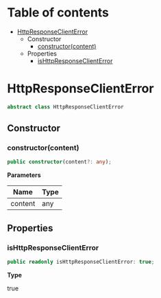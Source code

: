 # Table of contents

* [HttpResponseClientError][ClassDeclaration-12]
    * Constructor
        * [constructor(content)][Constructor-8]
    * Properties
        * [isHttpResponseClientError][PropertyDeclaration-30]

# HttpResponseClientError

```typescript
abstract class HttpResponseClientError
```
## Constructor

### constructor(content)

```typescript
public constructor(content?: any);
```

**Parameters**

| Name    | Type |
| ------- | ---- |
| content | any  |

## Properties

### isHttpResponseClientError

```typescript
public readonly isHttpResponseClientError: true;
```

**Type**

true

[ClassDeclaration-12]: httpresponseclienterror.md#httpresponseclienterror
[Constructor-8]: httpresponseclienterror.md#constructorcontent
[PropertyDeclaration-30]: httpresponseclienterror.md#ishttpresponseclienterror